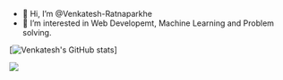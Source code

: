 - 👋 Hi, I’m @Venkatesh-Ratnaparkhe
- 👀 I’m interested in Web Developemt, Machine Learning and Problem solving.

[![Venkatesh's GitHub stats](https://github-readme-stats.vercel.app/api?username=Venkatesh1130&show_icons=true&theme=radical)]

![](https://komarev.com/ghpvc/?username=your-github-Venkatesh1130&color=lightgrey)
<!---
Venkatesh1130/Venkatesh1130 is a ✨ special ✨ repository because its `README.md` (this file) appears on your GitHub profile.
You can click the Preview link to take a look at your changes.
--->
